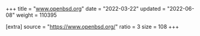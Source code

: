 +++
title = "www.openbsd.org"
date = "2022-03-22"
updated = "2022-06-08"
weight = 110395

[extra]
source = "https://www.openbsd.org/"
ratio = 3
size = 108
+++
